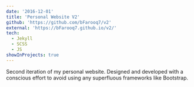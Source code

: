 ```yaml
---
date: '2016-12-01'
title: 'Personal Website V2'
github: 'https://github.com/bFarooq7/v2'
external: 'https://bFarooq7.github.io/v2/'
tech:
  - Jekyll
  - SCSS
  - JS
showInProjects: true
---
```


Second iteration of my personal website. Designed and developed with a conscious effort to avoid using any superfluous frameworks like Bootstrap.
